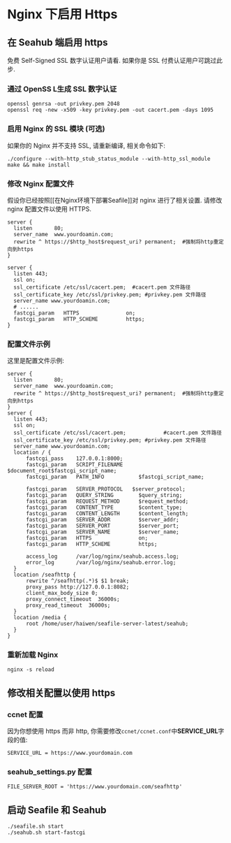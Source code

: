 # Nginx 下启用 Https

在 Seahub 端启用 https
----------------------

免费 Self-Signed SSL 数字认证用户请看. 如果你是 SSL 付费认证用户可跳过此步.

### 通过 OpenSS L生成 SSL 数字认证

    openssl genrsa -out privkey.pem 2048
    openssl req -new -x509 -key privkey.pem -out cacert.pem -days 1095

### 启用 Nginx 的 SSL 模块 (可选)

如果你的 Nginx 并不支持 SSL, 请重新编译, 相关命令如下: 

    ./configure --with-http_stub_status_module --with-http_ssl_module
    make && make install

### 修改 Nginx 配置文件

假设你已经按照[[在Nginx环境下部署Seafile]]对 nginx 进行了相关设置. 请修改 nginx 配置文件以使用 HTTPS.

    server {
      listen       80;
      server_name  www.yourdoamin.com; 
      rewrite ^ https://$http_host$request_uri? permanent;	#强制将http重定向到https
    }

    server {
      listen 443;
      ssl on;
      ssl_certificate /etc/ssl/cacert.pem;	#cacert.pem 文件路径
      ssl_certificate_key /etc/ssl/privkey.pem;	#privkey.pem 文件路径
      server_name www.yourdoamin.com;    
      # ......
      fastcgi_param   HTTPS               on;
      fastcgi_param   HTTP_SCHEME         https;
    }

### 配置文件示例

这里是配置文件示例:

    server {
      listen       80;
      server_name  www.yourdoamin.com;
      rewrite ^ https://$http_host$request_uri? permanent;	#强制将http重定向到https
    }
    server {
      listen 443;
      ssl on;
      ssl_certificate /etc/ssl/cacert.pem;            #cacert.pem 文件路径
      ssl_certificate_key /etc/ssl/privkey.pem;	#privkey.pem 文件路径
      server_name www.yourdoamin.com;    
      location / {
          fastcgi_pass    127.0.0.1:8000;
          fastcgi_param   SCRIPT_FILENAME     $document_root$fastcgi_script_name;
          fastcgi_param   PATH_INFO           $fastcgi_script_name;

          fastcgi_param   SERVER_PROTOCOL	$server_protocol;
          fastcgi_param   QUERY_STRING        $query_string;
          fastcgi_param   REQUEST_METHOD      $request_method;
          fastcgi_param   CONTENT_TYPE        $content_type;
          fastcgi_param   CONTENT_LENGTH      $content_length;
          fastcgi_param   SERVER_ADDR         $server_addr;
          fastcgi_param   SERVER_PORT         $server_port;
          fastcgi_param   SERVER_NAME         $server_name;
          fastcgi_param   HTTPS               on;
          fastcgi_param   HTTP_SCHEME         https;

          access_log      /var/log/nginx/seahub.access.log;
          error_log       /var/log/nginx/seahub.error.log;
      }       
      location /seafhttp {
          rewrite ^/seafhttp(.*)$ $1 break;
          proxy_pass http://127.0.0.1:8082;
          client_max_body_size 0;
          proxy_connect_timeout  36000s;
          proxy_read_timeout  36000s;
      }
      location /media {
          root /home/user/haiwen/seafile-server-latest/seahub;
      }
    }

### 重新加载 Nginx

    nginx -s reload

修改相关配置以使用 https
------------------------

### ccnet 配置

因为你想使用 https 而非 http,
你需要修改`ccnet/ccnet.conf`中**SERVICE\_URL**字段的值:

    SERVICE_URL = https://www.yourdomain.com

### seahub\_settings.py 配置

    FILE_SERVER_ROOT = 'https://www.yourdomain.com/seafhttp'

启动 Seafile 和 Seahub
----------------------

    ./seafile.sh start
    ./seahub.sh start-fastcgi
